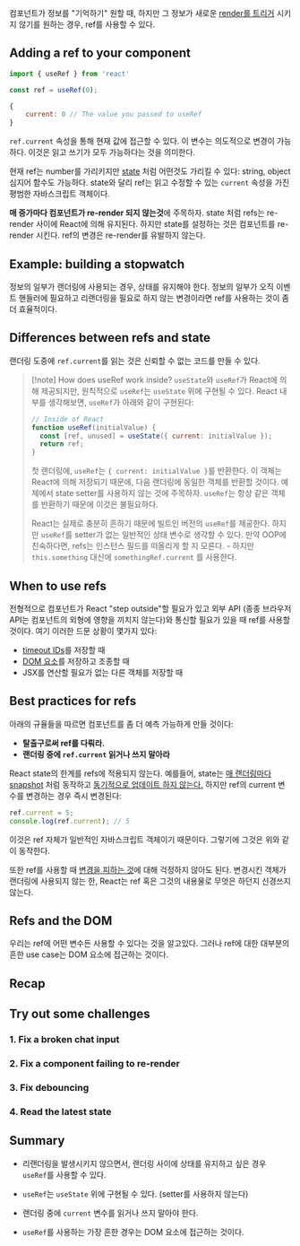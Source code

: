컴포넌트가 정보를 "기억하기" 원할 때, 하지만 그 정보가 새로운 [render를 트리거](https://react.dev/learn/render-and-commit) 시키지 않기를 원하는 경우, ref를 사용할 수 있다.

## Adding a ref to your component

```js
import { useRef } from 'react'
```

```jsx
const ref = useRef(0);
```

```js
{
	current: 0 // The value you passed to useRef
}
```

`ref.current` 속성을 통해 현재 값에 접근할 수 있다. 이 변수는 의도적으로 변경이 가능하다. 이것은 읽고 쓰기가 모두 가능하다는 것을 의미한다.

현재 ref는 number를 가리키지만 [state](https://react.dev/learn/state-a-components-memory) 처럼 어떤것도 가리킬 수 있다: string, object 심지어 함수도 가능하다. state와 달리 ref는 읽고 수정할 수 있는 `current` 속성을 가진 평범한 자바스크립트 객체이다.

**매 증가마다 컴포넌트가 re-render 되지 않는것**에 주목하자. state 처럼 refs는 re-render 사이에 React에 의해 유지된다. 하지만 state를 설정하는 것은 컴포넌트를 re-render 시킨다. ref의 변경은 re-render를 유발하지 않는다.

## Example: building a stopwatch
정보의 일부가 랜더링에 사용되는 경우, 상태를 유지해야 한다. 정보의 일부가 오직 이벤트 핸들러에 필요하고 리랜더링을 필요로 하지 않는 변경이라면 ref를 사용하는 것이 좀 더 효율적이다.

## Differences between refs and state
랜더링 도중에 `ref.current`를 읽는 것은 신뢰할 수 없는 코드를 만들 수 있다.

> [!note] How does useRef work inside?
> `useState`와 `useRef`가 React에 의해 제공되지만, 원칙적으로 `useRef`는 `useState` 위에 구현될 수 있다. React 내부를 생각해보면, `useRef`가 아래와 같이 구현된다:
> 
> ```jsx
> // Inside of React
> function useRef(initialValue) {
> 	const [ref, unused] = useState({ current: initialValue });
> 	return ref;
> }
> ```
> 
> 첫 랜더링에, `useRef`는 `{ current: initialValue }`를 반환한다. 이 객체는 React에 의해 저장되기 때문에, 다음 랜더링에 동일한 객체를 반환할 것이다. 예제에서 state setter를 사용하지 않는 것에 주목하자. `useRef`는 항상 같은 객체를 반환하기 때문에 이것은 불필요하다.
> 
> React는 실제로 충분히 흔하기 때문에 빌트인 버전의 `useRef`를 제공한다. 하지만 `useRef`를 setter가 없는 일반적인 상태 변수로 생각할 수 있다. 만약 OOP에 친숙하다면, refs는 인스턴스 필드를 떠올리게 할 지 모른다. - 하지만 `this.something` 대신에 `somethingRef.current` 를 사용한다.

## When to use refs
전형적으로 컴포넌트가 React "step outside"할 필요가 있고 외부 API (종종 브라우저 API는 컴포넌트의 외형에 영향을 끼치지 않는다)와 통신할 필요가 있을 때 ref를 사용할 것이다. 여기 이러한 드문 상황이 몇가지 있다:

- [timeout IDs](https://developer.mozilla.org/docs/Web/API/setTimeout)를 저장할 때
- [DOM 요소](https://developer.mozilla.org/docs/Web/API/Element)를 저장하고 조종할 때
- JSX를 연산할 필요가 없는 다른 객체를 저장할 때

## Best practices for refs
아래의 규율들을 따르면 컴포넌트를 좀 더 예측 가능하게 만들 것이다:

- **탈출구로써 ref를 다뤄라.**
- **랜더링 중에 `ref.current` 읽거나 쓰지 말아라**

React state의 한계를 refs에 적용되지 않는다. 예를들어, state는 [매 랜더링마다 snapshot](https://react.dev/learn/state-as-a-snapshot) 처럼 동작하고 [동기적으로 업데이트 하지 않는다.](https://react.dev/learn/queueing-a-series-of-state-updates) 하지만 ref의 current 변수를 변경하는 경우 즉시 변경된다:

```jsx
ref.current = 5;
console.log(ref.current); // 5
```

이것은 ref 자체가 일반적인 자바스크립트 객체이기 때문이다. 그렇기에 그것은 위와 같이 동작한다.

또한 ref를 사용할 때 [변경을 피하는 것](https://react.dev/learn/updating-objects-in-state)에 대해 걱정하지 않아도 된다. 변경시킨 객체가 랜더링에 사용되지 않는 한, React는 ref 혹은 그것의 내용물로 무엇은 하던지 신경쓰지 않는다.

## Refs and the DOM
우리는 ref에 어떤 변수든 사용할 수 있다는 것을 알고있다. 그러나 ref에 대한 대부분의 흔한 use case는 DOM 요소에 접근하는 것이다.

## Recap

## Try out some challenges

### 1. Fix a broken chat input

### 2. Fix a component failing to re-render

### 3. Fix debouncing

### 4. Read the latest state

## Summary

- 리랜더링을 발생시키지 않으면서, 랜더링 사이에 상태를 유지하고 싶은 경우 `useRef`를 사용할 수 있다.

- `useRef`는 `useState` 위에 구현될 수 있다. (setter를 사용하지 않는다)

- 랜더링 중에 `current` 변수를 읽거나 쓰지 말아야 한다.

- `useRef`를 사용하는 가장 흔한 경우는 DOM 요소에 접근하는 것이다.